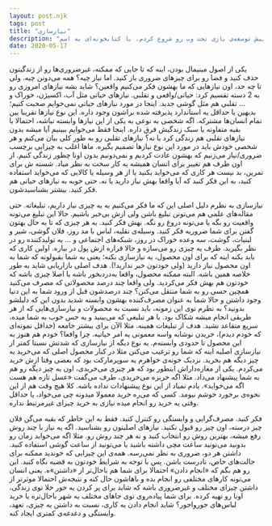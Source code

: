 ```yaml
---
layout: post.njk
tags: post
title: "نیازسازی"
description: "چند وقت پیش توسعه‌ی بازی تحت وب رو شروع کردم. با کتابخونه‌ای به اسم p5js آشنا شدم. اینجا در مورد این کتابخونه بخونید. به نظر من از شیرین‌ترین کتابخونه‌هاست. برای مبتدی‌ها هم عالیه."
date: 2020-05-17
---
```


یکی از اصول مینیمال بودن، اینه که تا جایی که ممکنه، غیرضروری‌ها رو از زندگیتون حذف کنید و فضا رو برای چیزهای ضروری باز کنید.
اما نیاز چیه؟ همه می‌دونن چیه. ولی تا چه حد، اون نیازهایی که ما بهشون فکر می‌کنیم واقعین؟
شاید بشه نیازهای امروزی رو به 2 دسته تقسیم کرد: حیاتی/واقعی و تقلبی. نیازهای حیاتی مثل آب، اکسیژن، خوراک و ... تقلبی هم مثل گوشی جدید.
اینجا در مورد نیازهای حیاتی نمی‌خوایم صحبت کنیم؛ بدیهین یا حداقل یه استاندارد پذیرفته شده براشون وجود داره. این نوع نیازها تقریبا بین تمام انسان‌ها مشترکه. اگه شخصی به نوعی به یکی از این نیازها وابسته نباشه، احتمالا با بقیه متفاوته یا سبک زندگیش فرق داره.
اینجا فقط می‌خوایم ببینیم آیا میشه بدون نیازهای تقلبی هم زندگی کرد یا نه؟ نیازهای تقلبی رو به طور کلی بیان می‌کنم و هر شخصی خودش باید در مورد این نوع نیازها تصمیم بگیره.
ماها اغلب به چیزایی برچسب ضروری/نیاز می‌زنیم که بهشون عادت کردیم و نمی‌دونیم بدون اونا چطور زندگی کنیم. از اون طرف هم تغییر برای انسان همیشه یه کار سخت به نظر میاد. شسته ش
برای تمرین، بد نیست هر کاری که می‌خواید بکنید یا از هر وسیله یا کالایی که می‌خواید استفاده کنید، به این فکر کنید که آیا واقعا بهش نیاز دارید یا نه. حتی خوبه به نیازهای حیاتی هم فکر کنید. بیشتر بشناسیدشون.

نیازسازی
به نظرم دلیل اصلی این که ما فکر می‌کنیم به یه چیزی نیاز داریم، تبلیغاته. حتی مقاله‌های علمی هم می‌تونن تبلیغ باشن ولی ازش بی‌خبر باشیم. حالا این تبلیغ می‌تونه واقعیت رو بگه یا می‌تونه دروغ رو نگه.
بهش فکر کنید. به هر چیزی که تا به حال بهتون گفتن برای شما ضروریه فکر کنید. وسیله‌ی نقلیه، لباس با مد روز، فلان گوشی، شیر و لبنیات، گوشت، سه وعده خوراک در روز، شبکه‌های اجتماعی و ...
یه تولیدکننده رو در نظر بگیرید. طرف یه چیزی رو می‌سازه و حالا قراره ازش پول در بیاره. اولین کاری که باید بکنه اینه که برای اون محصول، یه نیازسازی بکنه؛ یعنی به شما بقبولونه که شما به اون محصول نیاز دارید (ولی خودتون خبر ندارید!). هدف اصلی بازاریابی شاید به طور خلاصه همین باشه.
البته ممکنه محصول، واقعا به‌دردبخور باشه یا اصلا چیزی باشه که خودتون هم بهش فکر می‌کردید. ولی واقعا چند درصد محصولاتی که مصرف می‌کنید همچین حسی رو به شما منتقل می‌کنن؟ چند درصدشون قبل از ورود شما به این دنیا وجود داشتن و حالا شما به عنوان مصرف‌کننده بهشون وابسته شدید بدون این که دلیلشو بدونید؟
به نظرم توی این زمونه، باید نسبت به محصولات و نیازسازی‌هایی که از هر طریقی انجام میشه شکاک بود. با هر تبلیغی که می‌بینید و یه حس خوب به شما میده، سریع متقاعد نشید. هدف از تبلیغات همینه. مثلا الآن برای بیشتر جامعه (حداقل نمونه‌ای که خودم دیدم)، خریدن نوشابه واسه معمونی یه امر حیاتیه. چرا واقعا؟ خودم هم هنوز به این محصول تا حدودی وابسته‌م.
یه نوع دیگه از نیازسازی که شدتش نسبتا کمتر از نیازسازی اصلیه اینه که شما رو ترغیب می‌کنن مثلا در کنار محصول اصلی که می‌خرید یه چیز دیگه هم بخرید. نزدیک خونه‌ی خواهرم یه سوپرمارکت بود که بعضی وقتا ازش خرید می‌کردم. یکی از مغازه‌داراش اینطور بود که هر چیزی می‌خریدی، اون یه چیز دیگه رو هم به شما پیشنهاد می‌داد. مثلا اگه خربزه می‌خریدی، طرف می‌گفت «عسل تازه هم هست اگه می‌خواید». یادم نمیاد از این نوع پیشنهادات نداده باشه. کلا هیچ وقت هم از این نحوه‌ی برخورد خوشم نیومد. کسی که می‌ره خرید معمولا میدونه چی می‌خواد، یا حداقل وقتی یه خرید رو انجام میده نیازی به خرید چیزای غیرمرتبط نداره.

فکر کنید. مصرف‌گرایی و وابستگی رو کنترل کنید. فقط به این خاطر که بقیه می‌گن فلان چیز درسته، اون چیز رو قبول نکنید. نیازهای اصلیتون رو بشناسید. اگه یه نیاز با چند روش رفع میشه، بهترین روش رو انتخاب کنید و نه هر چند روش رو. مثلا اگه می‌خواید زمان رو بدونید می‌تونید ساعت مچی داشته باشید یا می‌تونید از ساعت گوشی استفاده کنید. داشتن هر دو، ضروری به نظر نمی‌رسه.
همه‌ی این چیزایی که خوندید ممکنه برای حالت‌های خاص، نادرست باشن. پس با توجه به شرایط خودتون به قضیه نگاه کنید.
این رو هم بگم که «انجام دادن» احتمالا برای شما هم باحال‌تر از «داشتن»ه. یعنی انسان می‌تونه کارهای مختلفی رو انجام بده و باهاشون حال کنه و نتیجه‌ش احتمالا موثرتر از داشتن چیزای مختلف و غیرضروری باشه که شاید برای پر کردن یه جور خلا توی زندگی، اونا رو تهیه کرده. برای شما پیاده‌روی توی جاهای مختلف یه شهر باحال‌تره یا خرید لباس‌های جورواجور؟
شاید انجام دادن یه کاری، نسبت به داشتن یه چیزی، تعهد، وابستگی و دغدغه‌ی کمتری ایجاد کنه.